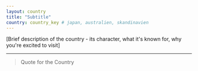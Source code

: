 ```yaml
---
layout: country
title: "Subtitle"
country: country_key # japan, australien, skandinavien
---
```


[Brief description of the country - its character, what it's known for, why you're excited to visit]

---

> Quote for the Country
